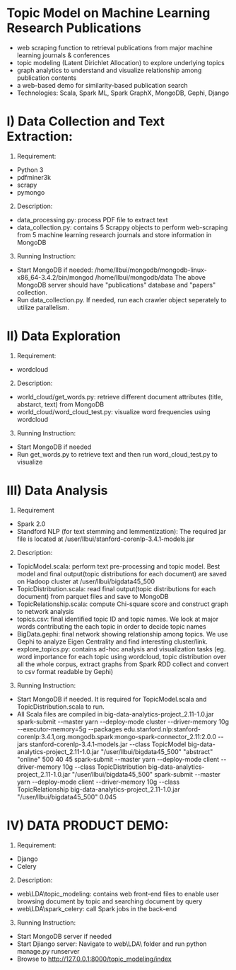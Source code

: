 # Topic Model on Machine Learning Research Publications #
- web scraping function to retrieval publications from major machine learning journals & conferences
- topic modeling (Latent Dirichlet Allocation) to explore underlying topics
- graph analytics to understand and visualize relationship among publication contents
- a web-based demo for similarity-based publication search
- Technologies: Scala, Spark ML, Spark GraphX, MongoDB, Gephi, Django

I) Data Collection and Text Extraction:
=================================================================================================================
1) Requirement:
- Python 3
- pdfminer3k
- scrapy
- pymongo

2) Description:
- data_processing.py: process PDF file to extract text
- data_collection.py: contains 5 Scrappy objects to perform web-scraping from 5 machine learning research journals and store information in MongoDB

3) Running Instruction:
- Start MongoDB if needed: /home/llbui/mongodb/mongodb-linux-x86_64-3.4.2/bin/mongod /home/llbui/mongodb/data
The above MongoDB server should have "publications" database and "papers" collection.
- Run data_collection.py. If needed, run each crawler object seperately to utilize parallelism.

II) Data Exploration
=================================================================================================================
1) Requirement:
- wordcloud

2) Description:
- world_cloud/get_words.py: retrieve different document attributes (title, abstarct, text) from MongoDB
- world_cloud/word_cloud_test.py: visualize word frequencies using wordcloud

3) Running Instruction:
- Start MongoDB if needed
- Run get_words.py to retrieve text and then run word_cloud_test.py to visualize

III) Data Analysis
=================================================================================================================
1) Requirement
- Spark 2.0
- Standford NLP (for text stemming and lemmentization): The required jar file is located at /user/llbui/stanford-corenlp-3.4.1-models.jar

2) Description:
- TopicModel.scala: perform text pre-processing and topic model. Best model and final output(topic distributions for each document) are saved on Hadoop cluster at /user/llbui/bigdata45_500
- TopicDistribution.scala: read final output(topic distributions for each document) from parquet files and save to MongoDB
- TopicRelationship.scala: compute Chi-square score and construct graph to network analysis
- topics.csv: final identified topic ID and topic names. We look at major words contributing the each topic in order to decide topic names
- BigData.gephi: final network showing relationship among topics. We use Gephi to analyze Eigen Centrality and find interesting cluster/link.
- explore_topics.py: contains ad-hoc analysis and visualization tasks (eg. word importance for each topic using wordcloud, topic distribution over all the whole corpus, extract graphs from Spark RDD collect and convert to csv format readable by Gephi)

3) Running Instruction:
- Start MongoDB if needed. It is required for TopicModel.scala and TopicDistribution.scala to run.
- All Scala files are compiled in big-data-analytics-project_2.11-1.0.jar
spark-submit --master yarn --deploy-mode cluster --driver-memory 10g --executor-memory=5g --packages edu.stanford.nlp:stanford-corenlp:3.4.1,org.mongodb.spark:mongo-spark-connector_2.11:2.0.0 --jars stanford-corenlp-3.4.1-models.jar --class TopicModel big-data-analytics-project_2.11-1.0.jar "/user/llbui/bigdata45_500" "abstract" "online" 500 40 45
spark-submit --master yarn --deploy-mode client --driver-memory 10g --class TopicDistribution big-data-analytics-project_2.11-1.0.jar "/user/llbui/bigdata45_500" 
spark-submit --master yarn --deploy-mode client --driver-memory 10g --class TopicRelationship big-data-analytics-project_2.11-1.0.jar "/user/llbui/bigdata45_500" 0.045 

IV) DATA PRODUCT DEMO:
=================================================================================================================
1) Requirement:
- Django
- Celery

2) Description:
- web\LDA\topic_modeling\: contains web front-end files to enable user browsing document by topic and searching document by query
- web\LDA\spark_celery\: call Spark jobs in the back-end

3) Running Instruction:
- Start MongoDB server if needed
- Start Djiango server: Navigate to web\LDA\ folder and run python manage.py runserver
- Browse to http://127.0.0.1:8000/topic_modeling/index




